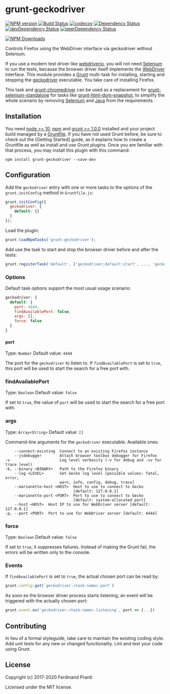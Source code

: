 # grunt-geckodriver
[![NPM version](https://badge.fury.io/js/grunt-geckodriver.png)](http://badge.fury.io/js/grunt-geckodriver)
[![Build Status](https://travis-ci.org/prantlf/grunt-geckodriver.png)](https://travis-ci.org/prantlf/grunt-geckodriver)
[![codecov](https://codecov.io/gh/prantlf/grunt-geckodriver/branch/master/graph/badge.svg)](https://codecov.io/gh/prantlf/grunt-geckodriver)
[![Dependency Status](https://david-dm.org/prantlf/grunt-geckodriver.svg)](https://david-dm.org/prantlf/grunt-geckodriver)
[![devDependency Status](https://david-dm.org/prantlf/grunt-geckodriver/dev-status.svg)](https://david-dm.org/prantlf/grunt-geckodriver#info=devDependencies)
[![peerDependency Status](https://david-dm.org/prantlf/grunt-geckodriver/peer-status.svg)](https://david-dm.org/prantlf/grunt-geckodriver#info=peerDependencies)

[![NPM Downloads](https://nodei.co/npm/grunt-geckodriver.png?downloads=true&stars=true)](https://www.npmjs.com/package/grunt-geckodriver)

Controls Firefox using the WebDriver interface via geckodriver without Selenium.

If you use a modern test driver like [webdriverio], you will not need [Selenium] to run the tests, because the browser driver itself implements the [WebDriver] interface. This module provides a [Grunt] multi-task for installing, starting and stopping the [geckodriver] executable. You take care of installing Firefox.

This task and [grunt-chromedriver] can be used as a replacement for [grunt-selenium-standalone] for tasks like [grunt-html-dom-snapshot], to simplify the whole scenario by removing [Selenium] and [Java] from the requirements.

## Installation

You need [node >= 10][node], [npm] and [grunt >= 1.0.0][Grunt] installed and
your project build managed by a [Gruntfile]. If you have not used Grunt before,
be sure to check out the [Getting Started] guide, as it explains how to create
a Gruntfile as well as install and use Grunt plugins.  Once you are familiar
with that process, you may install this plugin with this command:

    npm install grunt-geckodriver --save-dev

## Configuration

Add the `geckodriver` entry with one or more tasks to the options of the
`grunt.initConfig` method in `Gruntfile.js`:

```js
grunt.initConfig({
  geckodriver: {
    default: {}
  }
});
```

Load the plugin:

```javascript
grunt.loadNpmTasks('grunt-geckodriver');
```

Add use the task to start and stop the browser driver before and after the tests:

```js
grunt.registerTask('default', ['geckodriver;default:start', ..., 'geckodriver;default:stop']);
```

### Options

Default task options support the most usual usage scenario:

```js
geckodriver: {
  default: {
    port: 4444,
    findAvailablePort: false,
    args: [],
    force: false
  }
}
```

#### port
Type: `Number`
Default value: `4444`

The port for the `geckodriver` to listen to. If `findAvailablePort` is set to
`true`, this port will be used to start the search for a free port with.

### findAvailablePort
Type: `Boolean`
Default value: `false`

If set to `true`, the value of `port` will be used to start the search for a
free port with.

### args
Type: `Array<String>`
Default value: `[]`

Command-line arguments for the `geckodriver` executable. Available ones:

        --connect-existing  Connect to an existing Firefox instance
        --jsdebugger        Attach browser toolbox debugger for Firefox
    -v                      Log level verbosity (-v for debug and -vv for trace level)
    -b, --binary <BINARY>   Path to the Firefox binary
        --log <LEVEL>       Set Gecko log level [possible values: fatal, error,
                            warn, info, config, debug, trace]
        --marionette-host <HOST>  Host to use to connect to Gecko
                                  [default: 127.0.0.1]
        --marionette-port <PORT>  Port to use to connect to Gecko
                                  [default: system-allocated port]
        --host <HOST>  Host IP to use for WebDriver server [default: 127.0.0.1]
    -p, --port <PORT>  Port to use for WebDriver server [default: 4444]

### force
Type: `Boolean`
Default value: `false`

If set to `true`, it suppresses failures. Instead of making the Grunt fail,
the errors will be written only to the console.

### Events

If `findAvailablePort` is set to `true`, the actual chosen port can be read by:

```js
grunt.config.get(`geckodriver.<task-name>.port`)
```

As soon es the browser driver process starts listening, an event will be
triggered with the actually chosen port:

```js
grunt.event.on(`geckodriver.<task-name>.listening`, port => {...})
```

## Contributing

In lieu of a formal styleguide, take care to maintain the existing coding
style.  Add unit tests for any new or changed functionality. Lint and test
your code using Grunt.

## License

Copyright (c) 2017-2020 Ferdinand Prantl

Licensed under the MIT license.

[node]: https://nodejs.org
[npm]: https://npmjs.org
[Grunt]: https://gruntjs.com
[Gruntfile]: https://gruntjs.com/sample-gruntfile
[Getting Gtarted]: https://github.com/gruntjs/grunt/wiki/Getting-started
[Selenium]: http://www.seleniumhq.org/download/
[geckodriver]: https://github.com/giggio/node-geckodriver#readme
[webdriverio]: http://webdriver.io/
[Java]: https://java.com/en/download/
[WebDriver]: https://www.w3.org/TR/webdriver/
[grunt-html-dom-snapshot]: https://github.com/prantlf/grunt-html-dom-snapshot#readme
[grunt-selenium-standalone]: https://github.com/zs-zs/grunt-selenium-standalone#readme
[grunt-chromedriver]: https://github.com/prantlf/grunt-chromedriver#readme
